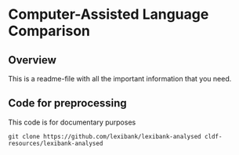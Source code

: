 # Computer-Assisted Language Comparison

## Overview

This is a readme-file with all the important information that you need.

## Code for preprocessing

This code is for documentary purposes

```shell
git clone https://github.com/lexibank/lexibank-analysed cldf-resources/lexibank-analysed
```
